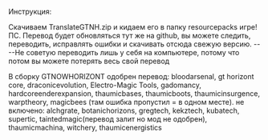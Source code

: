 Инструкция:

Скачиваем TranslateGTNH.zip и кидаем его в папку resourcepacks  игре!
ПС. Перевод будет обновляться тут же на github, вы можете следить, переводить, исправлять ошибки и скачивать отсюда свежую версию. ----Не советую переводить лишь у себя на компьютере, потому что потом вы можете потерять весь свой перевод

В сборку GTNOWHORIZONT
одобрен перевод: bloodarsenal, gt horizont core, draconicevolution, Electro-Magic Tools, gadomancy, hardcoreenderexpansion, thaumicbases, thaumicboots, thaumicinsurgence, warptheory, magicbees (там ошибка пропустил = в одном месте). 
не включено: alchgrate, botanichorizons, gregtech, kekztech, kubatech, supertic, taintedmagic(перевод залит но мод не одобрен), thaumicmachina, witchery, thaumicenergistics
